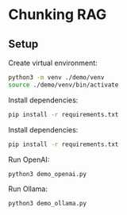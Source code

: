 # Chunking RAG

## Setup

Create virtual environment:

```sh
python3 -m venv ./demo/venv
source ./demo/venv/bin/activate
```

Install dependencies:

```sh
pip install -r requirements.txt
```

Install dependencies:

```sh
pip install -r requirements.txt
```

Run OpenAI:

```sh
python3 demo_openai.py
```

Run Ollama:

```sh
python3 demo_ollama.py
```
